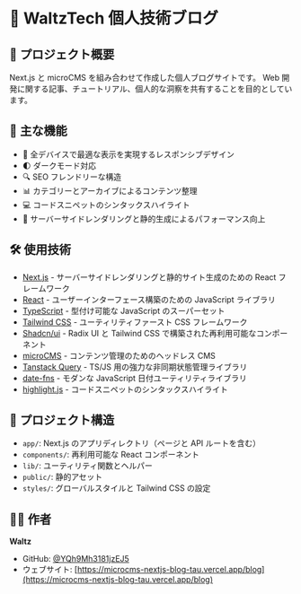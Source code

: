 # 🚀 WaltzTech 個人技術ブログ

## 📝 プロジェクト概要

Next.js と microCMS を組み合わせて作成した個人ブログサイトです。
Web 開発に関する記事、チュートリアル、個人的な洞察を共有することを目的としています。

## 🌟 主な機能

- 📱 全デバイスで最適な表示を実現するレスポンシブデザイン
- 🌓 ダークモード対応
- 🔍 SEO フレンドリーな構造
- 📊 カテゴリーとアーカイブによるコンテンツ整理
- 💻 コードスニペットのシンタックスハイライト
- 🔄 サーバーサイドレンダリングと静的生成によるパフォーマンス向上

## 🛠️ 使用技術

- [Next.js](https://nextjs.org/) - サーバーサイドレンダリングと静的サイト生成のための React フレームワーク
- [React](https://reactjs.org/) - ユーザーインターフェース構築のための JavaScript ライブラリ
- [TypeScript](https://www.typescriptlang.org/) - 型付け可能な JavaScript のスーパーセット
- [Tailwind CSS](https://tailwindcss.com/) - ユーティリティファースト CSS フレームワーク
- [Shadcn/ui](https://ui.shadcn.com/) - Radix UI と Tailwind CSS で構築された再利用可能なコンポーネント
- [microCMS](https://microcms.io/) - コンテンツ管理のためのヘッドレス CMS
- [Tanstack Query](https://tanstack.com/query/latest) - TS/JS 用の強力な非同期状態管理ライブラリ
- [date-fns](https://date-fns.org/) - モダンな JavaScript 日付ユーティリティライブラリ
- [highlight.js](https://highlightjs.org/) - コードスニペットのシンタックスハイライト

## 📁 プロジェクト構造

- `app/`: Next.js のアプリディレクトリ（ページと API ルートを含む）
- `components/`: 再利用可能な React コンポーネント
- `lib/`: ユーティリティ関数とヘルパー
- `public/`: 静的アセット
- `styles/`: グローバルスタイルと Tailwind CSS の設定

## 👨‍💻 作者

**Waltz**

- GitHub: [@YQh9Mh3181jzEJ5](https://github.com/YQh9Mh3181jzEJ5)
- ウェブサイト: [https://microcms-nextjs-blog-tau.vercel.app/blog](https://microcms-nextjs-blog-tau.vercel.app/blog)

